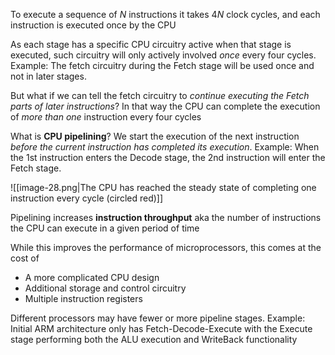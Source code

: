 To execute a sequence of $N$ instructions it takes $4N$ clock cycles, and each instruction is executed once by the CPU

As each stage has a specific CPU circuitry active when that stage is executed, such circuitry will only actively involved *once* every four cycles. Example: The fetch circuitry during the Fetch stage will be used once and not in later stages.

But what if we can tell the fetch circuitry to *continue executing the Fetch parts of later instructions*? In that way the CPU can complete the execution of *more than one* instruction every four cycles

What is **CPU pipelining**? We start the execution of the next instruction *before the current instruction has completed its execution*. Example: When the 1st instruction enters the Decode stage, the 2nd instruction will enter the Fetch stage.

![[image-28.png|The CPU has reached the steady state of completing one instruction every cycle (circled red)]]

Pipelining increases **instruction throughput** aka the number of instructions the CPU can execute in a given period of time

While this improves the performance of microprocessors, this comes at the cost of 
- A more complicated CPU design
- Additional storage and control circuitry
- Multiple instruction registers

Different processors may have fewer or more pipeline stages. Example: Initial ARM architecture only has Fetch-Decode-Execute with the Execute stage performing both the ALU execution and WriteBack functionality